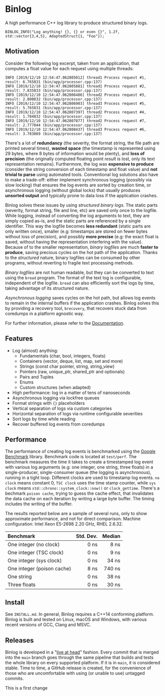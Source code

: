 # Binlog

A high performance C++ log library to produce structured binary logs.

    BINLOG_INFO("Log anything! {}, {} or even {}", 1.2f, std::vector{3,4,5}, AdaptedStruct{1, "Foo"});

## Motivation

Consider the following log excerpt, taken from an application, that
computes a float value for each request using multiple threads:

    INFO [2019/12/10 12:54:47.062805012] thread1 Process request #1, result: 6.765831 (bin/app/processor.cpp:137)
    INFO [2019/12/10 12:54:47.062805881] thread1 Process request #2, result: 7.835833 (bin/app/processor.cpp:137)
    INFO [2019/12/10 12:54:47.062806406] thread2 Process request #3, result: 2.800832 (bin/app/processor.cpp:137)
    INFO [2019/12/10 12:54:47.062806903] thread3 Process request #5, result: 5.765831 (bin/app/processor.cpp:137)
    INFO [2019/12/10 12:54:47.062807397] thread2 Process request #4, result: 1.784832 (bin/app/processor.cpp:137)
    INFO [2019/12/10 12:54:47.062807877] thread2 Process request #7, result: 2.777844 (bin/app/processor.cpp:137)
    INFO [2019/12/10 12:54:47.062808437] thread3 Process request #6, result: 3.783869 (bin/app/processor.cpp:137)

There's a lot of **redundancy** (the severity, the format string, the file path are printed several times),
**wasted space** (the timestamp is represented using 29 bytes, where 8 bytes of information would be plenty),
and **loss of precision** (the originally computed floating point _result_ is lost, only its text representation
remains). Furthermore, the log was **expensive to produce** (consider the string conversion of each timestamp
and float value) and **not trivial to parse** using automated tools. Conventional log solutions also have to
make a trade-off: either implement synchronous logging (possibly via slow locking) that ensures the
log events are sorted by creation time, or asynchronous logging (without global locks) that usually
produces **unsorted output** and typically prone to data loss if the application crashes.

Binlog solves these issues by using _structured binary logs_.
The static parts (severity, format string, file and line, etc) are saved only once to the logfile.
While logging, instead of converting the log arguments to text, they are simply copied as-is,
and the static parts are referenced by a single identifier.
This way the logfile becomes **less redundant** (static parts are only written once),
smaller (e.g: timestamps are stored on fewer bytes without loss of precision),
and possibly **more precise** (e.g: the exact float is saved, without having the representation
interfering with the value).
Because of to the smaller representation, _binary logfiles_ are much **faster to produce**,
saving precious cycles on the hot path of the application.
Thanks to the _structured_ nature, binary logfiles can be consumed by other programs,
without reverting to fragile text processing methods.

_Binary logfiles_ are not human readable, but they can be converted to text using the `bread` program.
The format of the text log is configurable, independent of the logfile.
`bread` can also efficiently sort the logs by time, taking advantage of its structured nature.

_Asynchronous logging_ saves cycles on the hot path, but allows log events to remain in the
internal buffers if the application crashes. Binlog solves this by providing a recovery tool,
`brecovery`, that recovers stuck data from coredumps in a platform agnostic way.

For further information, please refer to the [Documentation][].

## Features

 - Log (almost) anything:
   - Fundamentals (char, bool, integers, floats)
   - Containers (vector, deque, list, map, set and more)
   - Strings (const char pointer, string, string_view)
   - Pointers (raw, unique_ptr, shared_ptr and optionals)
   - Pairs and Tuples
   - Enums
   - Custom structures (when adapted)
 - High performance: log in a matter of tens of nanoseconds
 - Asynchronous logging via lockfree queues
 - Format strings with `{}` placeholders
 - Vertical separation of logs via custom categories
 - Horizontal separation of logs via runtime configurable severities
 - Sort logs by time while reading
 - Recover buffered log events from coredumps

## Performance

The performance of creating log events is benchmarked using the [Google Benchmark][] library.
Benchmark code is located at `test/perf`.
The benchmark measures the time it takes to create a timestamped log event with various
log arguments (e.g: one integer, one string, three floats) in a single-producer,
single-consumer queue (the logging is asynchronous), running in a tight loop.
Different clocks are used to timestamp log events. `no clock` means constant 0,
`TSC clock` uses the time stamp counter, while `sys clock` means
`std::chrono::system_clock::now()` or `clock_gettime`.
There's a bechmark `poison cache`, trying to guess the cache effect, that invalidates
the data cache on each iteration by writing a large byte buffer.
The timing includes the writing of the buffer.

The results reported below are a sample of several runs,
only to show approximate performance, and not for direct comparison.
Machine configuration: Intel Xeon E5-2698 2.20 GHz, RHEL 2.6.32.

| Benchmark                   | Std. Dev. | Median     |
|:----------------------------|----------:|-----------:|
| One integer (no clock)      |      0 ns |       8 ns |
| One integer (TSC clock)     |      0 ns |       9 ns |
| One integer (sys clock)     |      0 ns |      34 ns |
| One integer (poison cache)  |      8 ns |     740 ns |
| One string                  |      0 ns |      38 ns |
| Three floats                |      0 ns |      30 ns |

## Install

See `INSTALL.md`.
In general, Binlog requires a C++14 conforming platform.
Binlog is built and tested on Linux, macOS and Windows,
with various recent versions of GCC, Clang and MSVC.

[Documentation]: http://binlog.org/UserGuide.html
[Google Benchmark]: https://github.com/google/benchmark

## Releases

Binlog is developed in a "[live at head][]" fashion.
Every commit that is merged into the `main` branch goes through the same pipeline
that builds and tests the whole library on every supported platform.
If it is in `main`, it is considered stable. Time to time, a GitHub release is created,
for the convenience of those who are uncomfortable with using (or unable to use) untagged commits.

[live at head]: https://www.youtube.com/watch?v=tISy7EJQPzI

This is a first change
